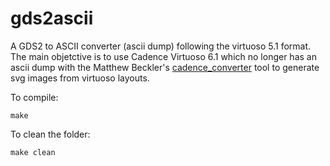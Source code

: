 
gds2ascii
====================

A GDS2 to ASCII converter (ascii dump) following the virtuoso 5.1 format.
The main objetctive is to use Cadence Virtuoso 6.1 which no longer has an ascii dump   with the Matthew Beckler's [cadence_converter](http://www.mbeckler.org/cadence_plot/) tool to generate svg images from virtuoso layouts.

To compile:
```
make
```

To clean the folder:
```
make clean
```

